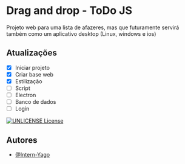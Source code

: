 # Drag and drop - ToDo JS

Projeto web para uma lista de afazeres, mas que futuramente servirá também como um aplicativo desktop (Linux, windows e ios)

## Atualizações

- [x] Iniciar projeto
- [x] Criar base web
- [x] Estilização
- [ ] Script
- [ ] Electron
- [ ] Banco de dados
- [ ] Login

[![ UNLICENSE License](https://img.shields.io/badge/License-UNLICENSE-green.svg)](https://choosealicense.com/licenses/unlicense/)


## Autores

- [@Intern-Yago](https://www.github.com/Intern-Yago)



